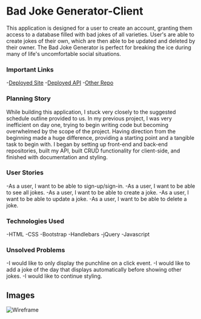 
# Bad Joke Generator-Client

This application is designed for a user to create an account, granting them access to a database filled with bad jokes of all varieties. User's are able to create jokes of their own, which are then able to be updated and deleted by their owner. The Bad Joke Generator is perfect for breaking the ice during many of life's uncomfortable social situations.

### Important Links

-[Deployed Site](https://gr3gburk3.github.io/Bad-Joke-client/)
-[Deployed API](https://rocky-spire-56088.herokuapp.com/jokes)
-[Other Repo](https://github.com/gr3gburk3/Bad-Joke-API)

### Planning Story

While building this application, I stuck very closely to the suggested schedule outline provided to us. In my previous project, I was very inefficient on day one, trying to begin writing code but becoming overwhelmed by the scope of the project. Having direction from the beginning made a huge difference, providing a starting point and a tangible task to begin with. I began by setting up front-end and back-end repositories, built my API, built CRUD functionality for client-side, and finished with documentation and styling.

### User Stories

-As a user, I want to be able to sign-up/sign-in.
-As a user, I want to be able to see all jokes.
-As a user, I want to be able to create a joke.
-As a user, I want to be able to update a joke.
-As a user, I want to be able to delete a joke.

### Technologies Used

-HTML
-CSS
-Bootstrap
-Handlebars
-jQuery
-Javascript

### Unsolved Problems

-I would like to only display the punchline on a click event.
-I would like to add a joke of the day that displays automatically before showing other jokes.
-I would like to continue styling.

## Images

![Wireframe](https://imgur.com/gTFHjU1)


